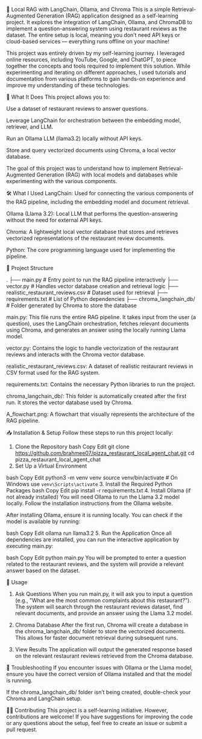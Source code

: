 🧠 Local RAG with LangChain, Ollama, and Chroma
This is a simple Retrieval-Augmented Generation (RAG) application designed as a self-learning project. It explores the integration of LangChain, Ollama, and ChromaDB to implement a question-answering system using restaurant reviews as the dataset. The entire setup is local, meaning you don’t need API keys or cloud-based services — everything runs offline on your machine!

This project was entirely driven by my self-learning journey. I leveraged online resources, including YouTube, Google, and ChatGPT, to piece together the concepts and tools required to implement this solution. While experimenting and iterating on different approaches, I used tutorials and documentation from various platforms to gain hands-on experience and improve my understanding of these technologies.

🚀 What It Does
This project allows you to:

Use a dataset of restaurant reviews to answer questions.

Leverage LangChain for orchestration between the embedding model, retriever, and LLM.

Run an Ollama LLM (llama3.2) locally without API keys.

Store and query vectorized documents using Chroma, a local vector database.

The goal of this project was to understand how to implement Retrieval-Augmented Generation (RAG) with local models and databases while experimenting with the various components.

🛠️ What I Used
LangChain: Used for connecting the various components of the RAG pipeline, including the embedding model and document retrieval.

Ollama (Llama 3.2): Local LLM that performs the question-answering without the need for external API keys.

Chroma: A lightweight local vector database that stores and retrieves vectorized representations of the restaurant review documents.

Python: The core programming language used for implementing the pipeline.

📁 Project Structure

.
├── main.py                     # Entry point to run the RAG pipeline interactively
├── vector.py                   # Handles vector database creation and retrieval logic
├── realistic_restaurant_reviews.csv  # Dataset used for retrieval
├── requirements.txt            # List of Python dependencies
├── chroma_langchain_db/        # Folder generated by Chroma to store the database

main.py: This file runs the entire RAG pipeline. It takes input from the user (a question), uses the LangChain orchestration, fetches relevant documents using Chroma, and generates an answer using the locally running Llama model.

vector.py: Contains the logic to handle vectorization of the restaurant reviews and interacts with the Chroma vector database.

realistic_restaurant_reviews.csv: A dataset of realistic restaurant reviews in CSV format used for the RAG system.

requirements.txt: Contains the necessary Python libraries to run the project.

chroma_langchain_db/: This folder is automatically created after the first run. It stores the vector database used by Chroma.

A_flowchart.png: A flowchart that visually represents the architecture of the RAG pipeline.

📥 Installation & Setup
Follow these steps to run this project locally:

1. Clone the Repository
bash
Copy
Edit
git clone https://github.com/brahmee07/pizza_restaurant_local_agent_chat.git
cd pizza_restaurant_local_agent_chat
2. Set Up a Virtual Environment

bash
Copy
Edit
python3 -m venv venv
source venv/bin/activate  # On Windows use `venv\Scripts\activate`
3. Install the Required Python Packages
bash
Copy
Edit
pip install -r requirements.txt
4. Install Ollama (if not already installed)
You will need Ollama to run the Llama 3.2 model locally. Follow the installation instructions from the Ollama website.

After installing Ollama, ensure it is running locally. You can check if the model is available by running:

bash
Copy
Edit
ollama run llama3.2
5. Run the Application
Once all dependencies are installed, you can run the interactive application by executing main.py:

bash
Copy
Edit
python main.py
You will be prompted to enter a question related to the restaurant reviews, and the system will provide a relevant answer based on the dataset.

📝 Usage
1. Ask Questions
When you run main.py, it will ask you to input a question (e.g., "What are the most common complaints about this restaurant?"). The system will search through the restaurant reviews dataset, find relevant documents, and provide an answer using the Llama 3.2 model.

2. Chroma Database
After the first run, Chroma will create a database in the chroma_langchain_db/ folder to store the vectorized documents. This allows for faster document retrieval during subsequent runs.

3. View Results
The application will output the generated response based on the relevant restaurant reviews retrieved from the Chroma database.

🔧 Troubleshooting
If you encounter issues with Ollama or the Llama model, ensure you have the correct version of Ollama installed and that the model is running.

If the chroma_langchain_db/ folder isn’t being created, double-check your Chroma and LangChain setup.

🧑‍💻 Contributing
This project is a self-learning initiative. However, contributions are welcome! If you have suggestions for improving the code or any questions about the setup, feel free to create an issue or submit a pull request.

